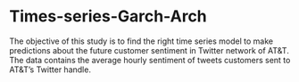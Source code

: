 # Times-series-Garch-Arch
The objective of this study is to find the right time series model to make predictions about the future customer sentiment in Twitter network of AT&T. The data contains the average hourly sentiment of tweets customers sent to AT&T’s Twitter handle.
